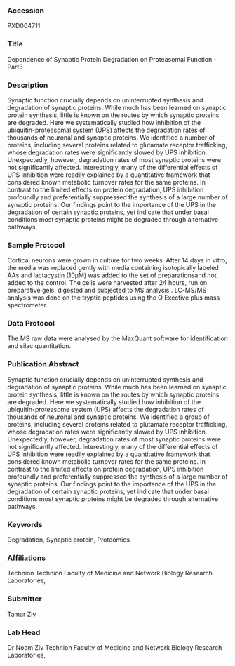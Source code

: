 ### Accession
PXD004711

### Title
Dependence of Synaptic Protein Degradation on Proteasomal Function -Part3

### Description
Synaptic function crucially depends on uninterrupted synthesis and degradation of synaptic proteins. While much has been learned on synaptic protein synthesis, little is known on the routes by which synaptic proteins are degraded. Here we systematically studied how inhibition of the ubiquitin-proteasomal system (UPS) affects the degradation rates of thousands of neuronal and synaptic proteins. We identified a number of proteins, including several proteins related to glutamate receptor trafficking, whose degradation rates were significantly slowed by UPS inhibition. Unexpectedly, however, degradation rates of most synaptic proteins were not significantly affected. Interestingly, many of the differential effects of UPS inhibition were readily explained by a quantitative framework that considered known metabolic turnover rates for the same proteins. In contrast to the limited effects on protein degradation, UPS inhibition profoundly and preferentially suppressed the synthesis of a large number of synaptic proteins. Our findings point to the importance of the UPS in the degradation of certain synaptic proteins, yet indicate that under basal conditions most synaptic proteins might be degraded through alternative pathways.

### Sample Protocol
Cortical neurons were grown in culture for two weeks.  After 14 days in vitro, the media was replaced gently with media containing isotopically labeled AAs and lactacystin (10µM) was added to the set of preparationsand not added to the control. The cells were harvested after  24 hours,  run on preparative gels, digested and subjected to MS analysis . LC-MS/MS analysis was done on the tryptic peptides using the Q Exective plus mass spectrometer.

### Data Protocol
The MS raw data were analysed by the MaxQuant software  for identification and silac quantitation.

### Publication Abstract
Synaptic function crucially depends on uninterrupted synthesis and degradation of synaptic proteins. While much has been learned on synaptic protein synthesis, little is known on the routes by which synaptic proteins are degraded. Here we systematically studied how inhibition of the ubiquitin-proteasome system (UPS) affects the degradation rates of thousands of neuronal and synaptic proteins. We identified a group of proteins, including several proteins related to glutamate receptor trafficking, whose degradation rates were significantly slowed by UPS inhibition. Unexpectedly, however, degradation rates of most synaptic proteins were not significantly affected. Interestingly, many of the differential effects of UPS inhibition were readily explained by a quantitative framework that considered known metabolic turnover rates for the same proteins. In contrast to the limited effects on protein degradation, UPS inhibition profoundly and preferentially suppressed the synthesis of a large number of synaptic proteins. Our findings point to the importance of the UPS in the degradation of certain synaptic proteins, yet indicate that under basal conditions most synaptic proteins might be degraded through alternative pathways.

### Keywords
Degradation, Synaptic protein, Proteomics

### Affiliations
Technion
Technion Faculty of Medicine and Network Biology Research Laboratories,

### Submitter
Tamar Ziv

### Lab Head
Dr Noam Ziv
Technion Faculty of Medicine and Network Biology Research Laboratories,


